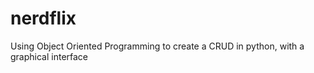 # nerdflix
Using Object Oriented Programming to create a CRUD in python, with a graphical interface
